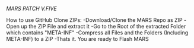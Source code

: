 *MARS PATCH V.FIVE*

How to use GitHub Clone ZIPs:
-Download/Clone the MARS Repo as ZIP
-Open up the ZIP File and extract it
-Go to the Root of the extracted Folder which contains "META-INF"
-Compress all Files and the Folders (Including META-INF) to a ZIP
-Thats it. You are ready to Flash MARS

